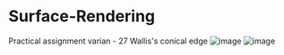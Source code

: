 # Surface-Rendering
Practical assignment varian - 27
Wallis's conical edge
![image](https://user-images.githubusercontent.com/69111575/198850910-d9a623cf-dea0-44f1-bc25-4f3a79698445.png)
![image](https://user-images.githubusercontent.com/69111575/198850886-12f8b386-60b1-438f-850f-34dd9ef73647.png)
